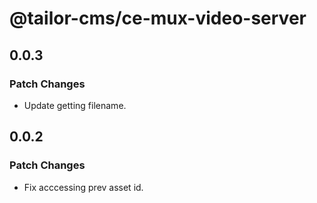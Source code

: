 # @tailor-cms/ce-mux-video-server

## 0.0.3

### Patch Changes

- Update getting filename.

## 0.0.2

### Patch Changes

- Fix acccessing prev asset id.
